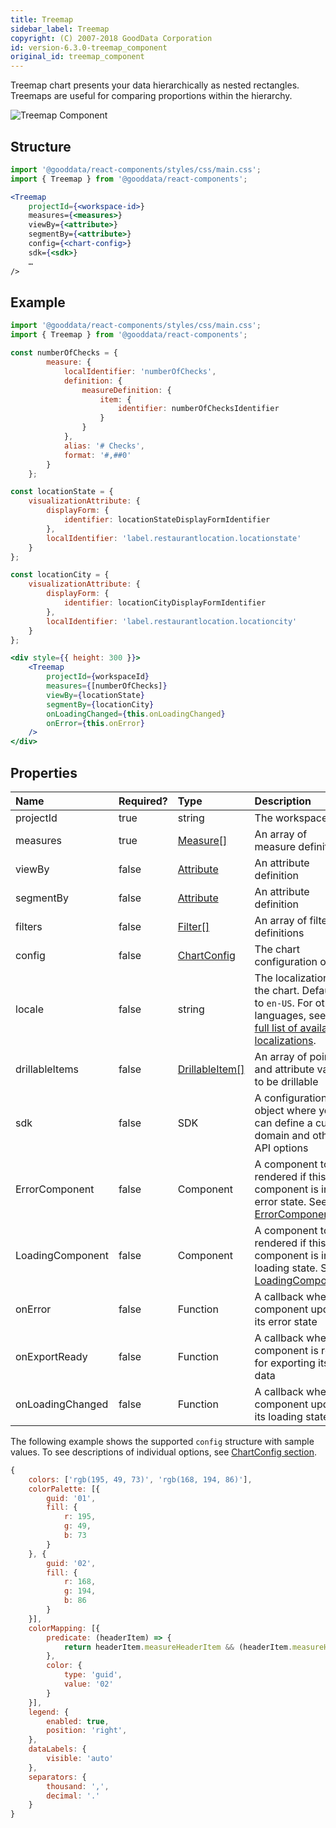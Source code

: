 ```yaml
---
title: Treemap
sidebar_label: Treemap
copyright: (C) 2007-2018 GoodData Corporation
id: version-6.3.0-treemap_component
original_id: treemap_component
---
```

Treemap chart presents your data hierarchically as nested rectangles. Treemaps are useful for comparing proportions within the hierarchy.

![Treemap Component](assets/treemap.png "Treemap Component")

## Structure

```jsx
import '@gooddata/react-components/styles/css/main.css';
import { Treemap } from '@gooddata/react-components';

<Treemap
    projectId={<workspace-id>}
    measures={<measures>}
    viewBy={<attribute>}
    segmentBy={<attribute>}
    config={<chart-config>}
    sdk={<sdk>}
    …
/>
```

## Example

```jsx
import '@gooddata/react-components/styles/css/main.css';
import { Treemap } from '@gooddata/react-components';

const numberOfChecks = {
        measure: {
            localIdentifier: 'numberOfChecks',
            definition: {
                measureDefinition: {
                    item: {
                        identifier: numberOfChecksIdentifier
                    }
                }
            },
            alias: '# Checks',
            format: '#,##0'
        }
    };

const locationState = {
    visualizationAttribute: {
        displayForm: {
            identifier: locationStateDisplayFormIdentifier
        },
        localIdentifier: 'label.restaurantlocation.locationstate'
    }
};

const locationCity = {
    visualizationAttribute: {
        displayForm: {
            identifier: locationCityDisplayFormIdentifier
        },
        localIdentifier: 'label.restaurantlocation.locationcity'
    }
};

<div style={{ height: 300 }}>
    <Treemap
        projectId={workspaceId}
        measures={[numberOfChecks]}
        viewBy={locationState}
        segmentBy={locationCity}
        onLoadingChanged={this.onLoadingChanged}
        onError={this.onError}
    />
</div>
```

## Properties

| Name | Required? | Type | Description |
| :--- | :--- | :--- | :--- |
| projectId | true | string | The workspace ID |
| measures | true | [Measure[]](50_custom__execution.md#measure) | An array of measure definitions|
| viewBy | false | [Attribute](50_custom__execution.md#attribute) | An attribute definition |
| segmentBy | false | [Attribute](50_custom__execution.md#attribute) | An attribute definition |
| filters | false | [Filter[]](30_tips__filter_visual_components.md) | An array of filter definitions |
| config | false | [ChartConfig](15_props__chart_config.md) | The chart configuration object |
| locale | false | string | The localization of the chart. Defaults to `en-US`. For other languages, see the [full list of available localizations](https://github.com/gooddata/gooddata-react-components/tree/master/src/translations). |
| drillableItems | false | [DrillableItem[]](15_props__drillable_item.md)  | An array of points and attribute values to be drillable |
| sdk | false | SDK | A configuration object where you can define a custom domain and other API options |
| ErrorComponent | false | Component | A component to be rendered if this component is in error state. See [ErrorComponent](15_props__error_component.md).|
| LoadingComponent | false | Component | A component to be rendered if this component is in loading state. See [LoadingComponent](15_props__loading_component.md).|
| onError | false | Function | A callback when the component updates its error state |
| onExportReady | false | Function | A callback when the component is ready for exporting its data |
| onLoadingChanged | false | Function | A callback when the component updates its loading state |

<!-- These internals are intentionally undocumented
| afterRender | false | Function | A callback after component is rendered |
| dataSource | false | DataSource class | A class that is used to resolve AFM |
| environment | false | string | An Internal property that changes behaviour in Analytical Designer and KPI Dashboards |
| height | false | number | Height of the component in pixels |
| pushData | false | Function | A callback after AFM is resolved |
-->

The following example shows the supported `config` structure with sample values. To see descriptions of individual options, see [ChartConfig section](15_props__chart_config.md).
```javascript
{
    colors: ['rgb(195, 49, 73)', 'rgb(168, 194, 86)'],
    colorPalette: [{
        guid: '01',
        fill: {
            r: 195,
            g: 49,
            b: 73
        }
    }, {
        guid: '02',
        fill: {
            r: 168,
            g: 194,
            b: 86
        }
    }],
    colorMapping: [{
        predicate: (headerItem) => {
            return headerItem.measureHeaderItem && (headerItem.measureHeaderItem.localIdentifier === 'm1_localIdentifier')
        },
        color: {
            type: 'guid',
            value: '02'
        }
    }],
    legend: {
        enabled: true,
        position: 'right',
    },
    dataLabels: {
        visible: 'auto'
    },
    separators: {
        thousand: ',',
        decimal: '.'
    }
}
```
